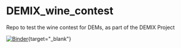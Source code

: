 # DEMIX_wine_contest
Repo to test the wine contest for DEMs, as part of the DEMIX Project

[![Binder](https://mybinder.org/badge_logo.svg)](https://mybinder.org/v2/gh/CarlosGrohmann/DEMIX_wine_contest/HEAD?labpath=wine_contest.ipynb){target="_blank"}
